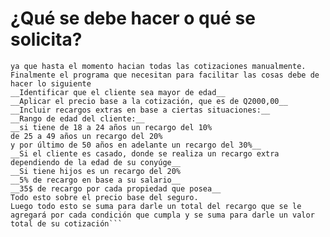 # ¿Qué se debe hacer o qué se solicita?
```Una empresa llamada Tk-U necesita crear una forma de realizar cotizaciones automáticas para poder atender a la mayor cantidad de clientes potenciales
ya que hasta el momento hacian todas las cotizaciones manualmente.
Finalmente el programa que necesitan para facilitar las cosas debe de hacer lo siguiente
__Identificar que el cliente sea mayor de edad__
__Aplicar el precio base a la cotización, que es de Q2000,00__
__Incluir recargos extras en base a ciertas situaciones:__
__Rango de edad del cliente:__
__si tiene de 18 a 24 años un recargo del 10%
de 25 a 49 años un recargo del 20%
y por último de 50 años en adelante un recargo del 30%__
__Si el cliente es casado, donde se realiza un recargo extra dependiendo de la edad de su conyúge__
__Si tiene hijos es un recargo del 20%
__5% de recargo en base a su salario__
__35$ de recargo por cada propiedad que posea__ 
Todo esto sobre el precio base del seguro.
Luego todo esto se suma para darle un total del recargo que se le agregará por cada condición que cumpla y se suma para darle un valor total de su cotización```




 
